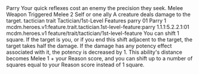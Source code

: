 <ability>
  <name>Parry</name>
  <flavor>Your quick reflexes cost an enemy the precision they seek.</flavor>
  <keywords>
    <keyword>Melee</keyword>
    <keyword>Weapon</keyword>
  </keywords>
  <type>Triggered</type>
  <distance>Melee 2</distance>
  <target>Self or one ally</target>
  <trigger>A creature deals damage to the target.</trigger>
  <metadata>
    <class>tactician</class>
    <feature_type>trait</feature_type>
    <file_dpath>Tactician/1st-Level Features</file_dpath>
    <item_id>parry</item_id>
    <item_index>01</item_index>
    <item_name>Parry</item_name>
    <level>1</level>
    <scc>mcdm.heroes.v1:feature.trait.tactician.1st-level-feature:parry</scc>
    <scdc>1.1.1:5.2.2.1:01</scdc>
    <source>mcdm.heroes.v1</source>
    <type>feature/trait/tactician/1st-level-feature</type>
  </metadata>
  <effects>
    <effect type="mundane">You can shift 1 square. If the target is you, or if you end this shift adjacent to the target, the target takes half the damage. If the damage has any potency effect associated with it, the potency is decreased by 1.</effect>
    <effect type="mundane" cost="Spend 1 Focus">This ability&apos;s distance becomes Melee 1 + your Reason score, and you can shift up to a number of squares equal to your Reason score instead of 1 square.</effect>
  </effects>
</ability>
